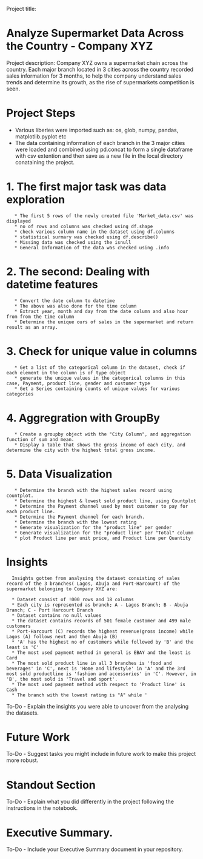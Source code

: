 Project title:
# Analyze Supermarket Data Across the Country - Company XYZ

Project description:
Company XYZ owns a supermarket chain across the country. Each major branch located in 3 cities across the country recorded sales information for 3 months, to help the company understand sales trends and determine its growth, as the rise of supermarkets competition is seen.

# Project Steps
* Various liberies were imported such as: os, glob, numpy, pandas, matplotlib.pyplot etc
* The data containing information of each branch in the 3 major cities were loaded and combined using pd.concat to form a single dataframe with csv extention and then   save as a new file in the local directory conataining the project.
 # 1. The first major task was data exploration
       * The first 5 rows of the newly created file 'Market_data.csv' was displayed
       * no of rows and columns was checked using df.shape
       * check various column name in the dataset using df.columns 
       * statistical surmary was checked using df.describe()
       * Missing data was checked using the isnull
       * General Information of the data was checked using .info
 # 2. The second: Dealing with datetime features
       * Convert the date column to datetime
       * The above was also done for the time column
       * Extract year, month and day from the date column and also hour from from the time column
       * Determine the unique ours of sales in the supermarket and return result as an array.
 # 3. Check for unique value in columns
       * Get a list of the categorical column in the dataset, check if each element in the column is of type object
       * generate the unique values in the categorical columns in this case, Payment, product line, gender and customer type
       * Get a Series containing counts of unique values for various categories
 # 4.  Aggregration with GroupBy
       * Create a groupby object with the "City Column", and aggregation function of sum and mean.
       * Display a table that shows the gross income of each city, and determine the city with the highest total gross income.
 # 5. Data Visualization
       * Determine the branch with the highest sales record using countplot.
       * Determine the highest & lowest sold product line, using Countplot
       * Determine the Payment channel used by most customer to pay for each product line.
       * Determine the Payment channel for each branch.
       * Determine the branch with the lowest rating
       * Generate visualization for the "product line" per gender
       * Generate visualization for the "product line" per "Total" column
       * plot Product line per unit price, and Product line per Quantity
# Insights
      Insights gotten from analysing the dataset consisting of sales record of the 3 branches( Lagos, Abuja and Port-Harcourt) of the supermarket belonging to Company XYZ are:
     
      * Dataset consist of !000 rows and 18 columns
      * Each city is represented as branch; A - Lagos Branch; B - Abuja Branch; C - Port Harcourt Branch
      * Dataset contains no null values
      * The dataset contains records of 501 female customer and 499 male customers
      * Port-Harcourt (C) records the highest revenue(gross income) while Lagos (A) follows next and then Abuja (B)
      * 'A' has the highest no of customers while followed by 'B' and the least is 'C'
      * The most used payment method in general is EBAY and the least is Card
      * The most sold product line in all 3 branches is 'food and beverages' in 'C', next is 'Home and lifestyle' in 'A' and the 3rd most sold productline is 'fashion and accessories' in 'C'. However, in 'B', the most sold is 'Travel and sport'.
      * The most used payment method with respect to 'Product line' is Cash
      * The branch with the lowest rating is "A" while '
      
To-Do - Explain the insights you were able to uncover from the analysing the datasets.

# Future Work

To-Do - Suggest tasks you might include in future work to make this project more robust.

# Standout Section

To-Do - Explain what you did differently in the project following the instructions in the notebook.

# Executive Summary.

To-Do - Include your Executive Summary document in your repository.
